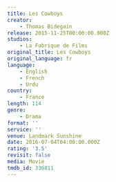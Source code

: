 ```yaml
---
title: Les Cowboys
creator:
    - Thomas Bidegain
release: 2015-11-25T00:00:00.000Z
studios:
    - La Fabrique de Films
original_title: Les Cowboys
original_language: fr
language:
    - English
    - French
    - Urdu
country:
    - France
length: 114
genre:
    - Drama
format: ''
service: ''
venue: Landmark Sunshine
date: 2016-07-04T04:00:00.000Z
rating: '3.5'
revisit: false
media: Movie
tmdb_id: 336811
---
```




